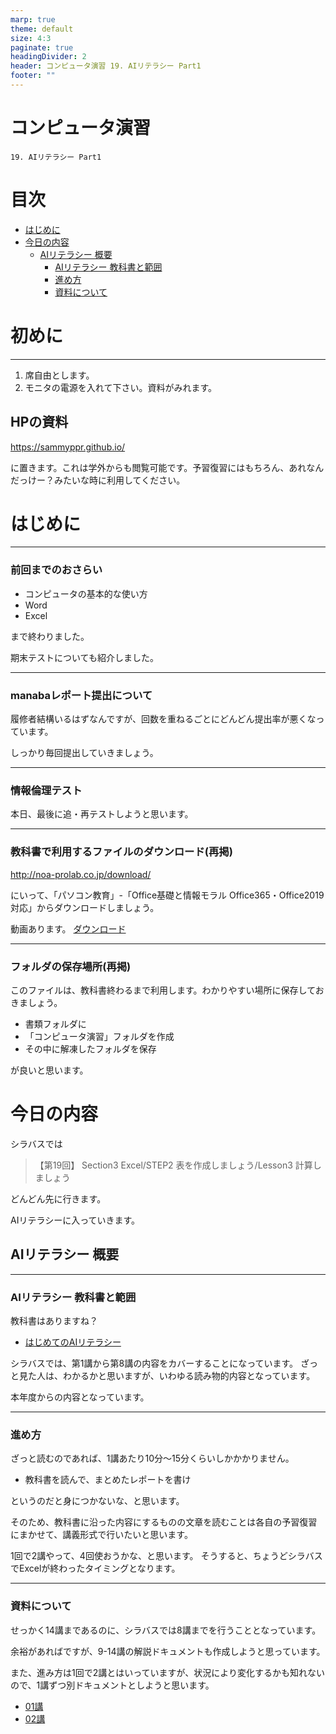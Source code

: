 ```yaml
---
marp: true
theme: default
size: 4:3
paginate: true
headingDivider: 2
header: コンピュータ演習 19. AIリテラシー Part1
footer: ""
---
```


<!--
YouTube 
2020
https://www.youtube.com/playlist?list=PL_g66qvNMUfSeBQvg6IsVBnvMzEvG3hPu
2021
https://www.youtube.com/playlist?list=PL_g66qvNMUfTi41G75an3JwffeJMeVcV3
-->

# コンピュータ演習 <!-- omit in toc --> 

    19. AIリテラシー Part1

# 目次<!-- omit in toc -->
- [はじめに](#はじめに)
- [今日の内容](#今日の内容)
  - [AIリテラシー 概要](#aiリテラシー-概要)
    - [AIリテラシー 教科書と範囲](#aiリテラシー-教科書と範囲)
    - [進め方](#進め方)
    - [資料について](#資料について)

# 初めに<!-- omit in toc -->

---
1. 席自由とします。
2. モニタの電源を入れて下さい。資料がみれます。

## HPの資料<!-- omit in toc -->

https://sammyppr.github.io/

に置きます。これは学外からも閲覧可能です。予習復習にはもちろん、あれなんだっけー？みたいな時に利用してください。


# はじめに

---
### 前回までのおさらい<!-- omit in toc -->
- コンピュータの基本的な使い方
- Word
- Excel

まで終わりました。

期末テストについても紹介しました。

---
### manabaレポート提出について<!-- omit in toc -->
履修者結構いるはずなんですが、回数を重ねるごとにどんどん提出率が悪くなっています。

しっかり毎回提出していきましょう。

---
### 情報倫理テスト<!-- omit in toc -->
本日、最後に追・再テストしようと思います。

---
### 教科書で利用するファイルのダウンロード(再掲)<!-- omit in toc -->
http://noa-prolab.co.jp/download/

にいって、「パソコン教育」-「Office基礎と情報モラル Office365・Office2019対応」からダウンロードしましょう。

動画あります。
[ダウンロード](https://www.youtube.com/watch?v=4OK8d9HC_ww)

---
### フォルダの保存場所(再掲)<!-- omit in toc -->
このファイルは、教科書終わるまで利用します。わかりやすい場所に保存しておきましょう。

- 書類フォルダに
- 「コンピュータ演習」フォルダを作成
- その中に解凍したフォルダを保存

が良いと思います。

# 今日の内容
シラバスでは
> 【第19回】 Section3 Excel/STEP2 表を作成しましょう/Lesson3 計算しましょう

どんどん先に行きます。

AIリテラシーに入っていきます。

## AIリテラシー 概要

---
### AIリテラシー 教科書と範囲
教科書はありますね？
- [はじめてのAIリテラシー](https://gihyo.jp/book/2021/978-4-297-12038-2)

シラバスでは、第1講から第8講の内容をカバーすることになっています。
ざっと見た人は、わかるかと思いますが、いわゆる読み物的内容となっています。

本年度からの内容となっています。

---
### 進め方

ざっと読むのであれば、1講あたり10分〜15分くらいしかかかりません。

- 教科書を読んで、まとめたレポートを書け

というのだと身につかないな、と思います。

そのため、教科書に沿った内容にするものの文章を読むことは各自の予習復習にまかせて、講義形式で行いたいと思います。

1回で2講やって、4回使おうかな、と思います。
そうすると、ちょうどシラバスでExcelが終わったタイミングとなります。

---
### 資料について
せっかく14講まであるのに、シラバスでは8講までを行うこととなっています。

余裕があればですが、9-14講の解説ドキュメントも作成しようと思っています。

また、進み方は1回で2講とはいっていますが、状況により変化するかも知れないので、1講ずつ別ドキュメントとしようと思います。

- [01講](AI_literacy/cp_AI_01.pdf)
- [02講](AI_literacy/cp_AI_02.pdf)
